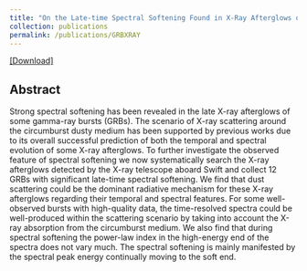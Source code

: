 ```yaml
---
title: "On the Late-time Spectral Softening Found in X-Ray Afterglows of Gamma-Ray Bursts"
collection: publications
permalink: /publications/GRBXRAY
---
```

[[Download]](https://iopscience.iop.org/article/10.3847/0004-637X/818/2/167)

## Abstract
Strong spectral softening has been revealed in the late X-ray afterglows of some gamma-ray bursts (GRBs). The scenario of X-ray scattering around the circumburst dusty medium has been supported by previous works due to its overall successful prediction of both the temporal and spectral evolution of some X-ray afterglows. To further investigate the observed feature of spectral softening we now systematically search the X-ray afterglows detected by the X-ray telescope aboard Swift and collect 12 GRBs with significant late-time spectral softening. We find that dust scattering could be the dominant radiative mechanism for these X-ray afterglows regarding their temporal and spectral features. For some well-observed bursts with high-quality data, the time-resolved spectra could be well-produced within the scattering scenario by taking into account the X-ray absorption from the circumburst medium. We also find that during spectral softening the power-law index in the high-energy end of the spectra does not vary much. The spectral softening is mainly manifested by the spectral peak energy continually moving to the soft end.
